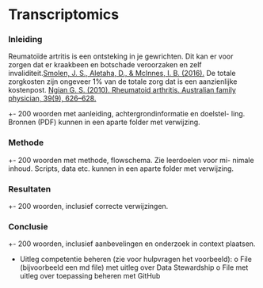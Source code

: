 # Transcriptomics


### Inleiding

Reumatoïde artritis is een ontsteking in je gewrichten. Dit kan er voor zorgen dat er kraakbeen en botschade veroorzaken en zelf invaliditeit.[Smolen, J. S., Aletaha, D., & McInnes, I. B. (2016).](bronnen/pubmed-27156434.txt) De totale zorgkosten zijn ongeveer 1% van de totale zorg dat is een aanzienlijke kostenpost. [Ngian G. S. (2010). Rheumatoid arthritis. Australian family physician, 39(9), 626–628.](bronnen/pubmed-20877764.txt)









+- 200 woorden met aanleiding, achtergrondinformatie en doelstel-
ling. Bronnen (PDF) kunnen in een aparte folder met verwijzing.

### Methode
+- 200 woorden met methode, flowschema. Zie leerdoelen voor mi-
nimale inhoud. Scripts, data etc. kunnen in een aparte folder met verwijzing.

### Resultaten
 +- 200 woorden, inclusief correcte verwijzingen.
 
### Conclusie
+- 200 woorden, inclusief aanbevelingen en onderzoek in context
plaatsen.


- Uitleg competentie beheren (zie voor hulpvragen het voorbeeld):
o File (bijvoorbeeld een md file) met uitleg over Data Stewardship
o File met uitleg over toepassing beheren met GitHub
